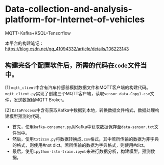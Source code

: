 # Data-collection-and-analysis-platform-for-Internet-of-vehicles
MQTT+Kafka+KSQL+Tensorflow

本平台的构建笔记：https://blog.csdn.net/qq_41094332/article/details/106223143

## 构建完各个配置软件后，所需的代码在`code`文件当中。

[1] `mqtt_client`中含有汽车传感器模拟数据文件和MQTT客户端的构建代码。
`mqtt_client.py`实现了创建三个MQTT客户端，读取`sensor_data-Copy1.csv`文件，发送数据给MQTT Broker。

[2] `DataProcess`中含有获取Kafka中数据到本地，转换数据文件格式，数据处理构建模型预测的代码。

* 首先，使用`kafka-consumer.py`从Kafka中获取数据保存至`data-sensor.txt`文件当中。
* 然后，使用`txt2csv.py`将数据转换成`.csv`格式，其中若所传输的数据为非字典的格式，则使用#not dict。若所传输的数据为字典格式，则使用#dict。
* 最后，使用`ipython-lstm-train.ipynb`来进行数据分析，构建模型，预测数据。
